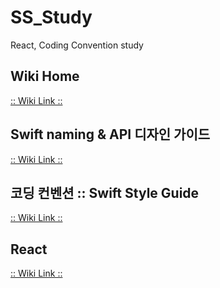 # SS_Study

React, Coding Convention study



## Wiki Home 
[:: Wiki Link ::](https://github.com/JuNijen/SS_Study/wiki)

## Swift naming & API 디자인 가이드
[:: Wiki Link ::](https://github.com/JuNijen/SS_Study/wiki/Swift-naming-&-design-guide)

## 코딩 컨벤션 :: Swift Style Guide
[:: Wiki Link ::](https://github.com/JuNijen/SS_Study/wiki)

## React
[:: Wiki Link ::](https://github.com/JuNijen/SS_Study/wiki)
